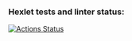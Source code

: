 ### Hexlet tests and linter status:
[![Actions Status](https://github.com/annshtv/js-starter-project-44/actions/workflows/hexlet-check.yml/badge.svg)](https://github.com/annshtv/js-starter-project-44/actions)
